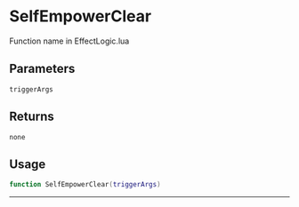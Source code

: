 # SelfEmpowerClear
Function name in EffectLogic.lua
## Parameters
`triggerArgs`
## Returns
`none`
## Usage
```lua
function SelfEmpowerClear(triggerArgs)
```
---
